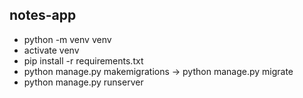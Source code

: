 ## notes-app

- python -m venv venv
- activate venv
- pip install -r requirements.txt
- python manage.py makemigrations -> python manage.py migrate
- python manage.py runserver
